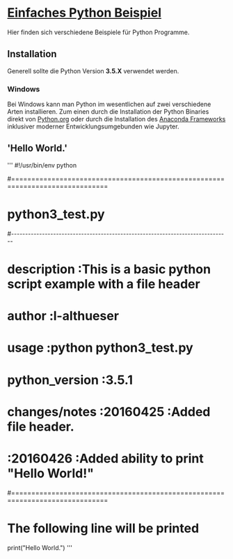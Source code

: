 # [Einfaches Python Beispiel](python_examples)
Hier finden sich verschiedene Beispiele für Python Programme.

## Installation
Generell sollte die Python Version **3.5.X** verwendet werden.

### Windows
Bei Windows kann man Python im wesentlichen auf zwei verschiedene Arten installieren. Zum einen durch die Installation der Python Binaries direkt von [Python.org](https://www.python.org/) oder durch die Installation des [Anaconda Frameworks](https://www.continuum.io/downloads) inklusiver moderner Entwicklungsumgebunden wie Jupyter.

## 'Hello World.'

'''
#!/usr/bin/env python

#==============================================================================
#	python3_test.py
#------------------------------------------------------------------------------
# description    :This is a basic python script example with a file header
# author         :l-althueser
#
# usage          :python python3_test.py
# python_version :3.5.1
#
# changes/notes  :20160425 :Added file header.
#				 :20160426 :Added ability to print "Hello World!"
#==============================================================================

# The following line will be printed
print("Hello World.")
'''

